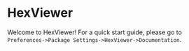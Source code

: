 # HexViewer

Welcome to HexViewer!  For a quick start guide, please go to  
`Preferences->Package Settings->HexViewer->Documentation`.
